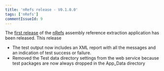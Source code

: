 ```yaml
---
title: 'nRefs release - V0.1.0.0'
tags: ['nRefs']
commentIssueId: 9
---
```


The [first release](https://github.com/pvandervelde/nRefs/releases/tag/v0.1.0.0) of the [nRefs](/projects/nRefs.html) assembly reference extraction application has been released. This release

* The test output now includes an XML report with all the messages and an indication of test success or failure.
* Removed the Test data directory settings from the web service because test packages are now always dropped in the App_Data directory